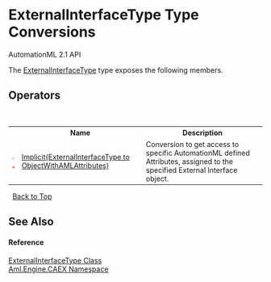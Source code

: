 # ExternalInterfaceType Type Conversions
AutomationML 2.1 API 

The <a href="T_Aml_Engine_CAEX_ExternalInterfaceType">ExternalInterfaceType</a> type exposes the following members.


## Operators
&nbsp;<table><tr><th></th><th>Name</th><th>Description</th></tr><tr><td>![Public operator](media/puboperator.gif "Public operator")![Static member](media/static.gif "Static member")</td><td><a href="M_Aml_Engine_CAEX_ExternalInterfaceType_op_Implicit">Implicit(ExternalInterfaceType to ObjectWithAMLAttributes)</a></td><td>
Conversion to get access to specific AutomationML defined Attributes, assigned to the specified External Interface object.</td></tr></table>&nbsp;
<a href="#externalinterfacetype-type-conversions">Back to Top</a>

## See Also


#### Reference
<a href="T_Aml_Engine_CAEX_ExternalInterfaceType">ExternalInterfaceType Class</a><br /><a href="N_Aml_Engine_CAEX">Aml.Engine.CAEX Namespace</a><br />